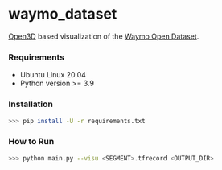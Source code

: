 # waymo_dataset
[Open3D](http://www.open3d.org/) based visualization of the [Waymo Open Dataset](https://waymo.com/intl/en_us/open/).

### Requirements

- Ubuntu Linux 20.04
- Python version >= 3.9

### Installation

```sh
>>> pip install -U -r requirements.txt
```

### How to Run

```sh
>>> python main.py --visu <SEGMENT>.tfrecord <OUTPUT_DIR>
```

